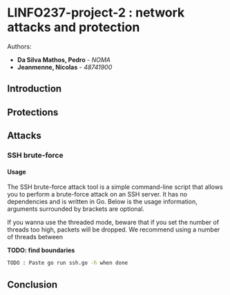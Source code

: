 # LINFO237-project-2 : network attacks and protection

Authors:

- **Da Silva Mathos, Pedro** - *NOMA*
- **Jeanmenne, Nicolas** - *48741900*

## Introduction

## Protections

## Attacks

### SSH brute-force

#### Usage

The SSH brute-force attack tool is a simple command-line script that allows you to perform a brute-force attack on an SSH server. It has no dependencies and is written in Go. Below is the usage information, arguments surrounded by brackets are optional.

If you wanna use the threaded mode, beware that if you set the number of threads too high, packets will be dropped. We recommend using a number of threads between

**TODO: find boundaries**

```bash
TODO : Paste go run ssh.go -h when done
```

## Conclusion